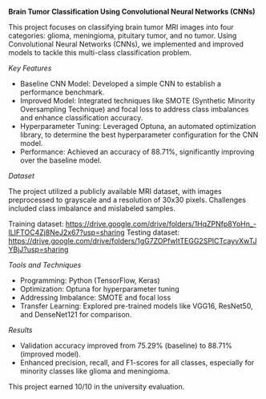 **Brain Tumor Classification Using Convolutional Neural Networks (CNNs)**

This project focuses on classifying brain tumor MRI images into four categories: glioma, meningioma, pituitary tumor, and no tumor. Using Convolutional Neural Networks (CNNs), we implemented and improved models to tackle this multi-class classification problem.

*Key Features*
- Baseline CNN Model: Developed a simple CNN to establish a performance benchmark.
- Improved Model: Integrated techniques like SMOTE (Synthetic Minority Oversampling Technique) and focal loss to address class imbalances and enhance classification accuracy.
- Hyperparameter Tuning: Leveraged Optuna, an automated optimization library, to determine the best hyperparameter configuration for the CNN model.
- Performance: Achieved an accuracy of 88.71%, significantly improving over the baseline model.

*Dataset*

The project utilized a publicly available MRI dataset, with images preprocessed to grayscale and a resolution of 30x30 pixels. Challenges included class imbalance and mislabeled samples.

Training dataset: https://drive.google.com/drive/folders/1HqZPNfp8YoHn_-lLIFTOC4Zj8NeJ2x67?usp=sharing
Testing dataset: https://drive.google.com/drive/folders/1gG7ZOPfwltTEGG2SPlCTcayvXwTJYBjJ?usp=sharing

*Tools and Techniques*
- Programming: Python (TensorFlow, Keras)
- Optimization: Optuna for hyperparameter tuning
- Addressing Imbalance: SMOTE and focal loss
- Transfer Learning: Explored pre-trained models like VGG16, ResNet50, and DenseNet121 for comparison.
  
*Results*
- Validation accuracy improved from 75.29% (baseline) to 88.71% (improved model).
- Enhanced precision, recall, and F1-scores for all classes, especially for minority classes like glioma and meningioma.
  
This project earned 10/10 in the university evaluation.
